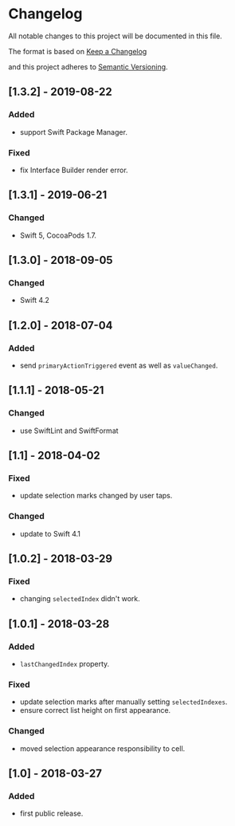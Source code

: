 # Changelog
All notable changes to this project will be documented in this file.

The format is based on [Keep a Changelog](http://keepachangelog.com/en/1.0.0/)

and this project adheres to [Semantic Versioning](http://semver.org/spec/v2.0.0.html).

## [1.3.2] - 2019-08-22

### Added
- support Swift Package Manager.

### Fixed
- fix Interface Builder render error.

## [1.3.1] - 2019-06-21

### Changed
- Swift 5, CocoaPods 1.7.

## [1.3.0] - 2018-09-05

### Changed
- Swift 4.2

## [1.2.0] - 2018-07-04

### Added
- send `primaryActionTriggered` event as well as `valueChanged`.

## [1.1.1] - 2018-05-21

### Changed
- use SwiftLint and SwiftFormat

## [1.1] - 2018-04-02

### Fixed
- update selection marks changed by user taps.

### Changed
- update to Swift 4.1

## [1.0.2] - 2018-03-29

### Fixed
- changing `selectedIndex` didn't work.

## [1.0.1] - 2018-03-28

### Added
- `lastChangedIndex` property.

### Fixed
- update selection marks after manually setting `selectedIndexes`.
- ensure correct list height on first appearance.

### Changed
- moved selection appearance responsibility to cell.

## [1.0] - 2018-03-27

### Added
- first public release.
